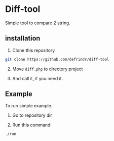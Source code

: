# Diff-tool

Simple tool to compare 2 string.

## installation

1. Clone this repository
```bash
git clone https://github.com/defrindr/diff-tool
```

2. Move ```diff.php``` to directory project

3. And call it, if you need it.

## Example

To run simple example.

1. Go to repository dir

2. Run this command
```bash
./run
```
